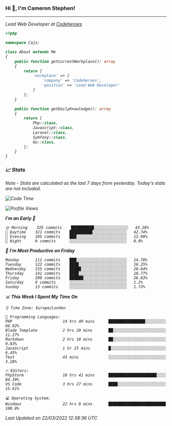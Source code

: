 ### Hi 👋, I'm Cameron Stephen!
<hr>
<p><em>Lead Web Developer at <a href="https://codeheroes.co.uk">Codeheroes</a></p>


```php
<?php

namespace Cajs;

class About extends Me
{
    public function getCurrentWorkplace(): array
    {
        return [
            'workplace' => [
                'company' => 'Codeheroes',
                'position' => 'Lead Web Developer'
            ]
        ];
    }

    public function getDailyKnowledge(): array
    {
        return [
            Php::class,
            Javascript::class,
            Laravel::class,
            Symfony::class,
            Go::class,
        ];
    }
}
```

### 📈 Stats
<p><em>Note - Stats are calculated as the last 7 days from yesterday. Today's stats are not included.</em></p>


<!--START_SECTION:waka-->
![Code Time](http://img.shields.io/badge/Code%20Time-2%2C751%20hrs%2045%20mins-blue)

![Profile Views](http://img.shields.io/badge/Profile%20Views-0-blue)

**I'm an Early 🐤** 

```text
🌞 Morning    325 commits    ██████████░░░░░░░░░░░░░░░   43.28% 
🌆 Daytime    321 commits    ██████████░░░░░░░░░░░░░░░   42.74% 
🌃 Evening    105 commits    ███░░░░░░░░░░░░░░░░░░░░░░   13.98% 
🌙 Night      0 commits      ░░░░░░░░░░░░░░░░░░░░░░░░░   0.0%

```
📅 **I'm Most Productive on Friday** 

```text
Monday       111 commits    ███░░░░░░░░░░░░░░░░░░░░░░   14.78% 
Tuesday      122 commits    ████░░░░░░░░░░░░░░░░░░░░░   16.25% 
Wednesday    155 commits    █████░░░░░░░░░░░░░░░░░░░░   20.64% 
Thursday     141 commits    ████░░░░░░░░░░░░░░░░░░░░░   18.77% 
Friday       200 commits    ██████░░░░░░░░░░░░░░░░░░░   26.63% 
Saturday     9 commits      ░░░░░░░░░░░░░░░░░░░░░░░░░   1.2% 
Sunday       13 commits     ░░░░░░░░░░░░░░░░░░░░░░░░░   1.73%

```


📊 **This Week I Spent My Time On** 

```text
⌚︎ Time Zone: Europe/London

💬 Programming Languages: 
PHP                      14 hrs 49 mins      ████████████████░░░░░░░░░   66.92% 
Blade Template           2 hrs 29 mins       ██░░░░░░░░░░░░░░░░░░░░░░░   11.27% 
Markdown                 2 hrs 10 mins       ██░░░░░░░░░░░░░░░░░░░░░░░   9.83% 
JavaScript               1 hr 25 mins        █░░░░░░░░░░░░░░░░░░░░░░░░   6.45% 
Text                     43 mins             ░░░░░░░░░░░░░░░░░░░░░░░░░   3.28%

🔥 Editors: 
PhpStorm                 18 hrs 41 mins      █████████████████████░░░░   84.39% 
VS Code                  3 hrs 27 mins       ████░░░░░░░░░░░░░░░░░░░░░   15.61%

💻 Operating System: 
Windows                  22 hrs 8 mins       █████████████████████████   100.0%

```


 Last Updated on 22/03/2022 12:38:36 UTC
<!--END_SECTION:waka-->
